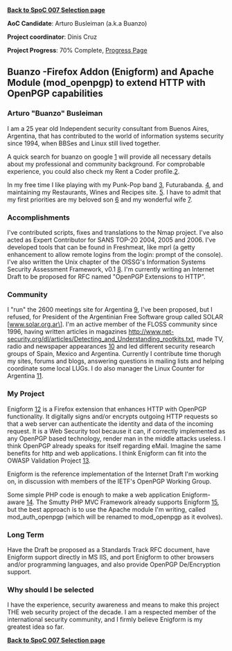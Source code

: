 **[Back to SpoC 007 Selection
page](http://www.owasp.org/index.php/OWASP_Spring_Of_Code_2007_Selection)**

**AoC Candidate**: Arturo Busleiman (a.k.a Buanzo)

**Project coordinator**: Dinis Cruz

**Project Progress**: 70% Complete, [Progress
Page](SpoC_007_-_Enigform:_Firefox_Addon_for_OpenPGP_signing_of_HTTP_requests_-_Progress_Page "wikilink")

## Buanzo -Firefox Addon (Enigform) and Apache Module (mod_openpgp) to extend HTTP with OpenPGP capabilities

### Arturo "Buanzo" Busleiman

I am a 25 year old Independent security consultant from Buenos Aires,
Argentina, that has contributed to the world of information systems
security since 1994, when BBSes and Linux still lived together.

A quick search for buanzo on google
[1](http://www.google.com/search?hl=en&q=buanzo&btnG=Google+Search) will
provide all necessary details about my professional and community
background. For comprobable experience, you could also check my Rent a
Coder
profile.[2](http://www.rentacoder.com/RentACoder/SoftwareCoders/showBioInfo.asp?lngAuthorId=735204).

In my free time I like playing with my Punk-Pop band
[3](http://www.jamendo.com/es/artist/futurabanda/), Futurabanda.
[4](http://www.futurabanda.com.ar), and maintaining my Restaurants,
Wines and Recipes site. [5](http://www.vivamoslavida.com.ar). I have to
admit that my first priorities are my beloved son
[6](http://www.fotolog.com/buanzo) and my wonderful wife
[7](http://www.fotolog.com/buanzo).

### Accomplishments

I've contributed scripts, fixes and translations to the Nmap project.
I've also acted as Expert Contributor for SANS TOP-20 2004, 2005 and
2006. I've developed tools that can be found in Freshmeat, like mprl (a
getty enhancement to allow remote logins from the login: prompt of the
console). I've also written the Unix chapter of the OISSG's Information
Systems Security Assessment Framework, v0.1
[8](http://www.oissg.org/content/view/71/71/). I'm currently writing an
Internet Draft to be proposed for RFC named "OpenPGP Extensions to
HTTP".

### Community

I "run" the 2600 meetings site for Argentina
[9](http://www.2600.com/meetings/pages.html), I've been proposed, but I
refused, for President of the Argentinian Free Software group called
SOLAR \[www.solar.org.ar\]. I'm an active member of the FLOSS community
since 1996, having written articles in magazines
<http://www.net-security.org/dl/articles/Detecting_and_Understanding_rootkits.txt>,
made TV, radio and newspaper appearances
[10](http://codigoabierto.bitacoras.com/archivos/2005/04/01/buanzo-hacks)
and led different security research groups of Spain, Mexico and
Argentina. Currently I contribute time thorugh my sites, forums and
blogs, answering questions in mailing lists and helping coordinate some
local LUGs. I do also manager the Linux Counter for Argentina
[11](http://counter.li.org/reports/place.php?place=AR).

### My Project

Enigform [12](http://enigform.mozdev.org) is a Firefox extension that
enhances HTTP with OpenPGP functionality. It digitally signs and/or
encrypts outgoing HTTP requests so that a web server can authenticate
the identity and data of the incoming request. It is a Web Security tool
because it can, if correctly implemented as any OpenPGP based
technology, render man in the middle attacks useless. I think OpenPGP
already speaks for itself regarding eMail. Imagine the same benefits for
http and web applications. I think Enigform can fit into the OWASP
Validation Project
[13](http://www.owasp.org/index.php/Category:OWASP_Validation_Project).

Enigform is the reference implementation of the Internet Draft I'm
working on, in discussion with members of the IETF's OpenPGP Working
Group.

Some simple PHP code is enough to make a web application Enigform-aware
[14](http://enigformtest.buanzo.com.ar). The Smutty PHP MVC Framework
already supports Enigform [15](http://smutty.pu-gh.com/demo/enigform),
but the best approach is to use the Apache module I'm writing, called
mod_auth_openpgp (which will be renamed to mod_openpgp as it
evolves).

### Long Term

Have the Draft be proposed as a Standards Track RFC document, have
Enigform support directly in MS IIS, and port Enigform to other browsers
and/or programming languages, and also provide OpenPGP De/Encryption
support.

### Why should I be selected

I have the experience, security awareness and means to make this project
THE web security project of the decade. I am a respected member of the
international security community, and I firmly believe Enigform is my
greatest idea so far.

**[Back to SpoC 007 Selection
page](http://www.owasp.org/index.php/OWASP_Spring_Of_Code_2007_Selection)**
